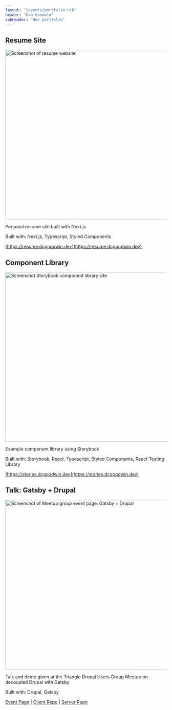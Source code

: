 ```yaml
---
layout: "layouts/portfolio.njk"
header: "Dan Goodwin"
subHeader: "dev portfolio"
---
```


<article class="project blue">

## Resume Site

<a href="https://resume.dcgoodwin.dev"><img src="/images/resume.jpg" alt="Screenshot of resume website" width="818" height="530"></a>

Personal resume site built with Next.js

Built with: Next.js, Typescript, Styled Components

[https://resume.dcgoodwin.dev](https://resume.dcgoodwin.dev)

</article>

<article class="project black">

## Component Library

<a href="https://stories.dcgoodwin.dev"><img src="/images/storybook.jpg" alt="Screenshot Storybook component library site" width="818" height="530"></a>

Example component library using Storybook

Built with: Storybook, React, Typescript, Styled Components, React Testing Library

[https://stories.dcgoodwin.dev](https://stories.dcgoodwin.dev)

</article>

<article class="project purple">

## Talk: Gatsby + Drupal

<a href="https://www.meetup.com/TriDUG/events/twctrlyzpblc/"><img src="/images/drupal-gatsby.jpg" alt="Screenshot of Meetup group event page. Gatsby + Drupal" width="818" height="530"></a>

Talk and demo given at the Triangle Drupal Users Group Meetup on decoupled Drupal with Gatsby

Built with: Drupal, Gatsby

[Event Page](https://www.meetup.com/TriDUG/events/twctrlyzpblc/) | [Client Repo](https://github.com/dcgoodwin2112/drupal-gatsby-demo) | [Server Repo](https://github.com/dcgoodwin2112/drupal-gatsby-demo-server)

</article>
